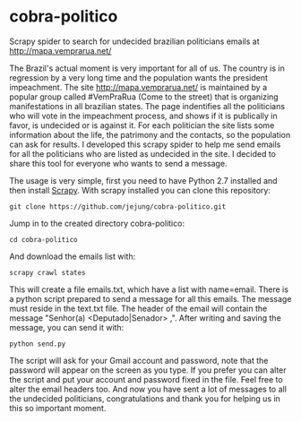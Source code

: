 # cobra-politico
Scrapy spider to search for undecided brazilian politicians emails at http://mapa.vemprarua.net/

The Brazil's actual moment is very important for all of us. The country is in regression by a very long time and the population wants the president impeachment. The site http://mapa.vemprarua.net/ is maintained by a popular group called #VemPraRua (Come to the street) that is organizing manifestations in all brazilian states. 
The page indentifies all the politicians who will vote in the impeachment process, and shows if it is publically in favor, is undecided or is against it. For each politician the site lists some information about the life, the patrimony and the contacts, so the population can ask for results.
I developed this scrapy spider to help me send emails for all the politicians who are listed as undecided in the site. I decided to share this tool for everyone who wants to send a message.

The usage is very simple, first you need to have Python 2.7 installed and then install [Scrapy](http://scrapy.org/).
With scrapy installed you can clone this repository:

    git clone https://github.com/jejung/cobra-politico.git

Jump in to the created directory cobra-politico:

    cd cobra-politico

And download the emails list with:

    scrapy crawl states

This will create a file emails.txt, which have a list with name=email. 
There is a python script prepared to send a message for all this emails. The message must reside in the text.txt file. The header of the email will contain the message "Senhor(a) <Deputado|Senador> <Nome>,". After writing and saving the message, you can send it with:

    python send.py

The script will ask for your Gmail account and password, note that the password will appear on the screen as you type. If you prefer you can alter the script and put your account and password fixed in the file. Feel free to alter the email headers too.
And now you have sent a lot of messages to all the undecided politicians, congratulations and thank you for helping us in this so important moment.
